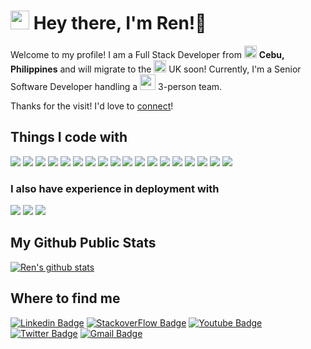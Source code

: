 <h1><img src="https://emojis.slackmojis.com/emojis/images/1531849430/4246/blob-sunglasses.gif?1531849430" width="30"/> Hey there, I'm Ren!👋</h1>

<!--
**renstanforth/renstanforth** is a ✨ _special_ ✨ repository because its `README.md` (this file) appears on your GitHub profile.

Here are some ideas to get you started:

- 🔭 I’m currently working on ...
- 🌱 I’m currently learning ...
- 👯 I’m looking to collaborate on ...
- 🤔 I’m looking for help with ...
- 💬 Ask me about ...
- 📫 How to reach me: ...
- 😄 Pronouns: ...
- ⚡ Fun fact: ...
-->

Welcome to my profile!
I am a Full Stack Developer from <img src="https://www.flaticon.com/svg/static/icons/svg/197/197561.svg" width="20"/> <b>Cebu, Philippines</b> and will migrate to the <img src="https://www.flaticon.com/svg/static/icons/svg/197/197374.svg" width="20"/> UK soon! Currently, I'm a Senior Software Developer handling a <img src="https://www.flaticon.com/svg/static/icons/svg/921/921347.svg" width="25"/> 3-person team.

Thanks for the visit! I'd love to [connect](https://www.linkedin.com/in/renstanforth/)!

## Things I code with
<img src="https://img.shields.io/badge/php-%23777BB4.svg?&style=for-the-badge&logo=php&logoColor=white"/> <img src="https://img.shields.io/badge/javascript%20-%23323330.svg?&style=for-the-badge&logo=javascript&logoColor=%23F7DF1E"/> <img src="https://img.shields.io/badge/html5%20-%23E34F26.svg?&style=for-the-badge&logo=html5&logoColor=white"/> <img src="https://img.shields.io/badge/css3%20-%231572B6.svg?&style=for-the-badge&logo=css3&logoColor=white"/> <img src="https://img.shields.io/badge/bootstrap%20-%23563D7C.svg?&style=for-the-badge&logo=bootstrap&logoColor=white"/> <img src="https://img.shields.io/badge/jquery%20-%230769AD.svg?&style=for-the-badge&logo=jquery&logoColor=white"/> <img src="https://img.shields.io/badge/SASS%20-hotpink.svg?&style=for-the-badge&logo=SASS&logoColor=white"/> <img src="https://img.shields.io/badge/WordPress-blue.svg?&style=for-the-badge&logo=WordPress&logoColor=white"/> <img src="https://img.shields.io/badge/react%20-%2320232a.svg?&style=for-the-badge&logo=react&logoColor=%2361DAFB"/> <img src="https://img.shields.io/badge/vuejs%20-%2335495e.svg?&style=for-the-badge&logo=vue.js&logoColor=%234FC08D"/> <img src="https://img.shields.io/badge/node.js%20-%2343853D.svg?&style=for-the-badge&logo=node.js&logoColor=white"/> <img src="https://img.shields.io/badge/apache%20-%23D42029.svg?&style=for-the-badge&logo=apache&logoColor=white"/> <img src="https://img.shields.io/badge/nginx%20-%23009639.svg?&style=for-the-badge&logo=nginx&logoColor=white"/> <img src="https://img.shields.io/badge/mysql-%2300f.svg?&style=for-the-badge&logo=mysql&logoColor=white"/> <img src ="https://img.shields.io/badge/postgres-%23316192.svg?&style=for-the-badge&logo=postgresql&logoColor=white"/> <img src="https://img.shields.io/badge/git%20-%23F05033.svg?&style=for-the-badge&logo=git&logoColor=white"/> <img src="https://img.shields.io/badge/gitlab%20-%23181717.svg?&style=for-the-badge&logo=gitlab&logoColor=white"/> <img src="https://img.shields.io/badge/github%20-%23121011.svg?&style=for-the-badge&logo=github&logoColor=white"/>

### I also have experience in deployment with
<img src="https://img.shields.io/badge/DigitalOcean-%230167ff.svg?&style=flat-square&logo=digitalOcean&logoColor=white"/> <img src="https://img.shields.io/badge/AWS%20-%23FF9900.svg?&style=flat-square&logo=amazon-aws&logoColor=white"/> <img src="https://img.shields.io/badge/firebase%20-%23039BE5.svg?&style=flat-square&logo=firebase"/>

## My Github Public Stats
[![Ren's github stats](https://github-readme-stats.vercel.app/api?username=renstanforth&show_icons=true&theme=vue)](https://github.com/renstanforth/github-readme-stats)

## Where to find me
[![Linkedin Badge](https://img.shields.io/badge/RENSTANFORTH%20-%230077B5.svg?&style=flat-square&logo=linkedin&logoColor=white)](https://www.linkedin.com/in/renstanforth/)
[![StackoverFlow Badge](https://img.shields.io/badge/-RenCamp-FE7A16?style=flat-square&logo=stack-overflow&logoColor=white)](https://stackoverflow.com/users/2548908/ren-camp)
[![Youtube Badge](https://img.shields.io/badge/GeekyCebuana%20-%23FF0000.svg?&style=flat-square&logo=YouTube&logoColor=white)](https://www.youtube.com/channel/UCZZgiEkVX4UeOJsNsezc6iA)
[![Twitter Badge](https://img.shields.io/badge/@TheMrsStanforth%20-%231DA1F2.svg?&style=flat-square&logo=Twitter&logoColor=white)](https://twitter.com/@TheMrsStanforth)
[![Gmail Badge](https://img.shields.io/badge/-renee.campanilla-c14438?&style=flat-square&logo=Gmail&logoColor=white&link=mailto:renee.campanilla@gmail.com)](mailto:renee.campanilla@gmail.com)
